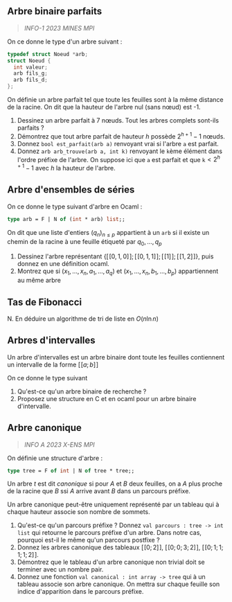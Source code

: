 
## Arbre binaire parfaits
> *INFO-1 2023 MINES MPI*

On ce donne le type d'un arbre suivant :
```c
typedef struct Noeud *arb;
struct Noeud {
  int valeur;
  arb fils_g;
  arb fils_d;
};
```

On définie un arbre parfait tel que toute les feuilles sont à la même distance de la racine.
On dit que la hauteur de l'arbre nul (sans nœud) est -1.
1. Dessinez un arbre parfait à 7 nœuds. Tout les arbres complets sont-ils parfaits ?
2. Démontrez que tout arbre parfait de hauteur $h$ possède $2^{h+1}-1$ nœuds.
3. Donnez `bool est_parfait(arb a)` renvoyant vrai si l'arbre `a` est parfait.
4. Donnez `arb arb_trouve(arb a, int k)` renvoyant le `k`ème élément dans l'ordre préfixe de l'arbre. On suppose ici que `a` est parfait et que `k`$<2^{h+1}-1$ avec $h$ la hauteur de l'arbre.

## Arbre d'ensembles de séries
On ce donne le type suivant d'arbre en Ocaml :
```ocaml
type arb = F | N of (int * arb) list;;
```

On dit que une liste d'entiers $(q_n)_{n\le p}$ appartient à un `arb` si il existe un chemin de la racine à une feuille étiqueté par $q_0,...,q_p$
1. Dessinez l'arbre représentant $\{ [ \! [0,1,0]\!]; [ \! [0,1,1]\!]; [ \! [1]\!]; [ \! [1,2]\!]\}$, puis donnez en une définition ocaml.
2. Montrez que si $(x_1,...,x_n,a_1,...,a_q)$ et $(x_1,...,x_n,b_1,...,b_p)$ appartiennent au même arbre 

## Tas de Fibonacci


N. En déduire un algorithme de tri de liste en $O(n\ln n)$

## Arbres d'intervalles
Un arbre d'intervalles est un arbre binaire dont toute les feuilles contiennent un intervalle de la forme $[\![ a; b]\!]$

On ce donne le type suivant 

1. Qu'est-ce qu'un arbre binaire de recherche ?
2. Proposez une structure en C et en ocaml pour un arbre binaire d'intervalle.
## Arbre canonique
> *INFO A 2023 X-ENS MPI*

On définie une structure d'arbre :
```ocaml
type tree = F of int | N of tree * tree;;
``` 
Un arbre _t_ est dit *canonique* si pour $A$ et $B$ deux feuilles, on a $A$ plus proche de la racine que $B$ ssi $A$ arrive avant $B$ dans un parcours préfixe.

Un arbre canonique peut-être uniquement représenté par un tableau qui à chaque hauteur associe son nombre de sommets.
1. Qu'est-ce qu'un parcours préfixe ? Donnez `val parcours : tree -> int list` qui retourne le parcours préfixe d'un arbre. Dans notre cas, pourquoi est-il le même qu'un parcours postfixe ?
2. Donnez les arbres canonique des tableaux $[\![0;2]\!]$, $[\![0;0;3;2]\!]$, $[\![0;1;1;1;1;2]\!]$.
3. Démontrez que le tableau d'un arbre canonique non trivial doit se terminer avec un nombre pair.
4. Donnez une fonction `val canonical : int array -> tree` qui à un tableau associe son arbre canonique. On mettra sur chaque feuille son indice d'apparition dans le parcours préfixe. 


<!--stackedit_data:
eyJoaXN0b3J5IjpbLTE0MTk5MTg1ODgsMTIxODc4NDA0LC0zNT
M4MjQ3OTIsLTMwOTE0NDEwNl19
-->
